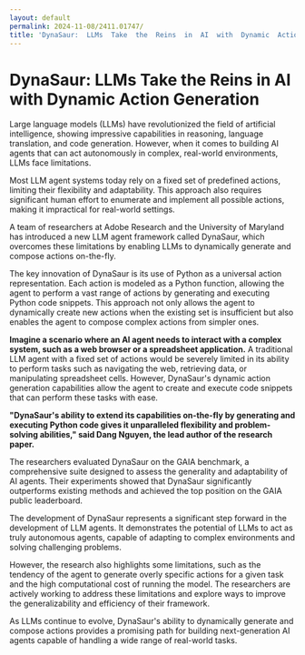 ```yaml
---
layout: default
permalink: 2024-11-08/2411.01747/
title: 'DynaSaur:  LLMs  Take  the  Reins  in  AI  with  Dynamic  Action  Generation'
---
```


#  DynaSaur:  LLMs  Take  the  Reins  in  AI  with  Dynamic  Action  Generation

Large language models (LLMs) have revolutionized the field of artificial intelligence, showing impressive capabilities in reasoning, language translation, and code generation. However,  when it comes to building AI agents that can act autonomously in complex, real-world environments, LLMs face limitations.

Most LLM agent systems today rely on a fixed set of predefined actions, limiting their flexibility and adaptability.  This approach also requires significant human effort to enumerate and implement all possible actions, making it impractical for real-world settings.

A team of researchers at Adobe Research and the University of Maryland has introduced a new LLM agent framework called DynaSaur, which overcomes these limitations by enabling LLMs to dynamically generate and compose actions on-the-fly.

The key innovation of DynaSaur is its use of Python as a universal action representation. Each action is modeled as a Python function, allowing the agent to perform a vast range of actions by generating and executing Python code snippets. This approach not only allows the agent to dynamically create new actions when the existing set is insufficient but also enables the agent to compose complex actions from simpler ones.

**Imagine a scenario where an AI agent needs to interact with a complex system, such as a web browser or a spreadsheet application.**  A traditional LLM agent with a fixed set of actions would be severely limited in its ability to perform tasks such as navigating the web, retrieving data, or manipulating spreadsheet cells. However, DynaSaur's dynamic action generation capabilities allow the agent to create and execute code snippets that can perform these tasks with ease.

**"DynaSaur's ability to extend its capabilities on-the-fly by generating and executing Python code gives it unparalleled flexibility and problem-solving abilities," said Dang Nguyen, the lead author of the research paper.**

The researchers evaluated DynaSaur on the GAIA benchmark, a comprehensive suite designed to assess the generality and adaptability of AI agents. Their experiments showed that DynaSaur significantly outperforms existing methods and achieved the top position on the GAIA public leaderboard.

The development of DynaSaur represents a significant step forward in the development of LLM agents. It demonstrates the potential of LLMs to act as truly autonomous agents, capable of adapting to complex environments and solving challenging problems.

However, the research also highlights some limitations, such as the tendency of the agent to generate overly specific actions for a given task and the high computational cost of running the model.  The researchers are actively working to address these limitations and explore ways to improve the generalizability and efficiency of their framework.

As LLMs continue to evolve, DynaSaur's ability to dynamically generate and compose actions provides a promising path for building next-generation AI agents capable of handling a wide range of real-world tasks.
